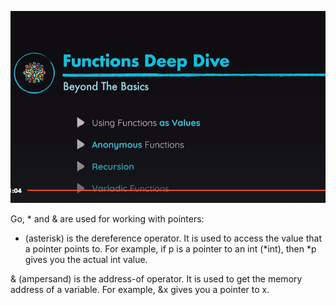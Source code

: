 ![alt text](image.png)

 Go, * and & are used for working with pointers:

* (asterisk) is the dereference operator. It is used to access the value that a pointer points to. For example, if p is a pointer to an int (*int), then *p gives you the actual int value.

& (ampersand) is the address-of operator. It is used to get the memory address of a variable. For example, &x gives you a pointer to x.